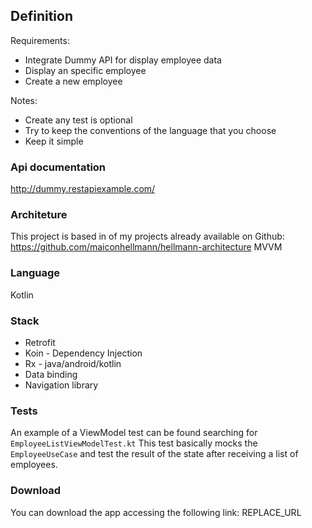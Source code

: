 ## Definition
Requirements:
* Integrate Dummy API for display employee data
* Display an specific employee
* Create a new employee

Notes:
* Create any test is optional
* Try to keep the conventions of the language that you choose
* Keep it simple

### Api documentation
http://dummy.restapiexample.com/

### Architeture
This project is based in of my projects already available on Github: https://github.com/maiconhellmann/hellmann-architecture
MVVM

### Language
Kotlin

### Stack
* Retrofit
* Koin - Dependency Injection
* Rx - java/android/kotlin
* Data binding
* Navigation library

### Tests
An example of a ViewModel test can be found searching for `EmployeeListViewModelTest.kt`
This test basically mocks the `EmployeeUseCase` and test the result of the state after receiving a list of employees.

### Download
You can download the app accessing the following link:
REPLACE_URL